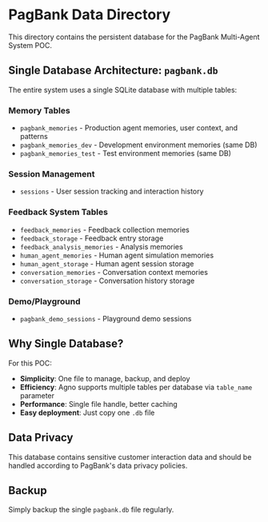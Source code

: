# PagBank Data Directory

This directory contains the persistent database for the PagBank Multi-Agent System POC.

## Single Database Architecture: `pagbank.db`

The entire system uses a single SQLite database with multiple tables:

### Memory Tables
- `pagbank_memories` - Production agent memories, user context, and patterns
- `pagbank_memories_dev` - Development environment memories (same DB)
- `pagbank_memories_test` - Test environment memories (same DB)

### Session Management
- `sessions` - User session tracking and interaction history

### Feedback System Tables
- `feedback_memories` - Feedback collection memories
- `feedback_storage` - Feedback entry storage
- `feedback_analysis_memories` - Analysis memories
- `human_agent_memories` - Human agent simulation memories
- `human_agent_storage` - Human agent session storage
- `conversation_memories` - Conversation context memories
- `conversation_storage` - Conversation history storage

### Demo/Playground
- `pagbank_demo_sessions` - Playground demo sessions

## Why Single Database?

For this POC:
- **Simplicity**: One file to manage, backup, and deploy
- **Efficiency**: Agno supports multiple tables per database via `table_name` parameter
- **Performance**: Single file handle, better caching
- **Easy deployment**: Just copy one `.db` file

## Data Privacy

This database contains sensitive customer interaction data and should be handled according to PagBank's data privacy policies.

## Backup

Simply backup the single `pagbank.db` file regularly.